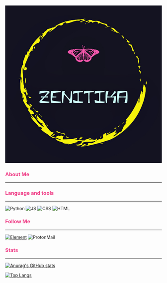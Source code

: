 ![Header](assets/Logo.jpg)

### <span style="color:#ef3f87">About Me</span>
___
### <span style="color:#ef3f87">Language and tools</span>
___
![Python](https://img.shields.io/badge/-Python-141321?style=for-the-badge&logo=Python&logoColor=0c80ed)
![JS](https://img.shields.io/badge/-JavaScript-141321?style=for-the-badge&logo=JavaScript&logoColor=ede90c)
![CSS](https://img.shields.io/badge/-CSS-141321?style=for-the-badge&logo=CSS3&logoColor=0c80ed)
![HTML](https://img.shields.io/badge/-HTML-141321?style=for-the-badge&logo=HTML5&logoColor=ed1b0c)

### <span style="color:#ef3f87">Follow Me</span>
___
[![Element](https://img.shields.io/badge/-Element-141321?style=for-the-badge&logo=Element&logoColor=green)](https://matrix.to/#/@zenitika:matrix.org)
![ProtonMail](https://img.shields.io/badge/-zenitika@proton.me-141321?style=for-the-badge&logo=ProtonMail&logoColor=#8653d4)

### <span style="color:#ef3f87">Stats</span>
___
[![Anurag's GitHub stats](https://github-readme-stats.vercel.app/api?username=Zenitika&show_icons=true&theme=radical&hide_border=true)](https://github.com/anuraghazra/github-readme-stats)

[![Top Langs](https://github-readme-stats.vercel.app/api/top-langs/?username=Zenitika&show_icons=true&theme=radical&hide_border=true)](https://github.com/anuraghazra/github-readme-stats)
